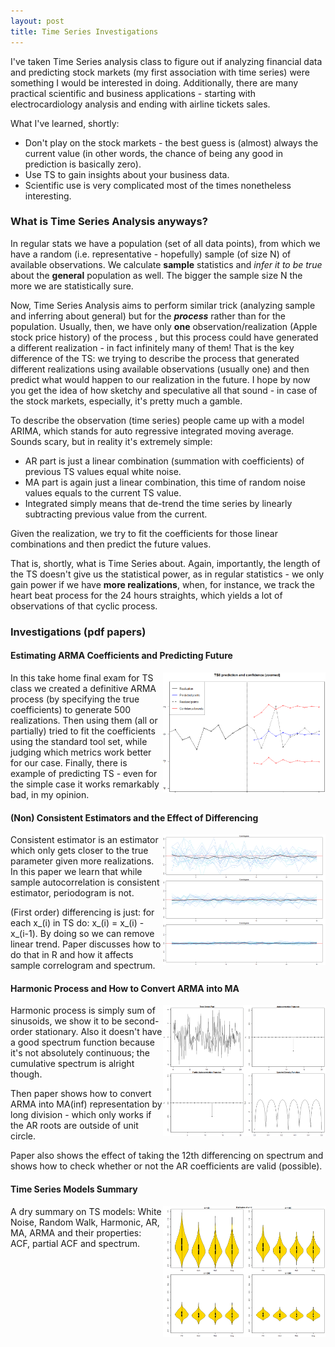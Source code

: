 ```yaml
---
layout: post
title: Time Series Investigations
---
```

I've taken Time Series analysis class to figure out if analyzing financial data and predicting stock markets (my first association with time series) were something I would be interested in doing. Additionally, there are many practical scientific and business applications - starting with electrocardiology analysis and ending with airline tickets sales. 

What I've learned, shortly: 

- Don't play on the stock markets - the best guess is (almost) always the current value (in other words, the chance of being any good in prediction is basically zero).
- Use TS to gain insights about your business data.
- Scientific use is very complicated most of the times nonetheless interesting.

### What is Time Series Analysis anyways? 
In regular stats we have a population (set of all data points), from which we have a random (i.e. representative - hopefully) sample (of size N) of available observations. We calculate **sample** statistics and *infer it to be true* about the **general** population as well. The bigger the sample size N the more we are statistically sure.

Now, Time Series Analysis aims to perform similar trick (analyzing sample and inferring about general) but for the ***process*** rather than for the population. Usually, then, we have only **one** observation/realization (Apple stock price history) of the process , but this process could have generated a different realization - in fact infinitely many of them! That is the key difference of the TS: we trying to describe the process that generated different realizations using available observations (usually one) and then predict what would happen to our realization in the future. I hope by now you get the idea of how sketchy and speculative all that sound - in case of the stock markets, especially, it's pretty much a gamble. 

To describe the observation (time series) people came up with a model ARIMA, which stands for auto regressive integrated moving average. Sounds scary, but in reality it's extremely simple:

- AR part is just a linear combination (summation with coefficients) of previous TS values equal white noise.
- MA part is again just a linear combination, this time of random noise values equals to the current TS value.
- Integrated simply means that de-trend the time series by linearly subtracting previous value from the current.

Given the realization, we try to fit the coefficients for those linear combinations and then predict the future values.

That is, shortly, what is Time Series about. Again, importantly, the length of the TS doesn't give us the statistical power, as in regular statistics - we only gain power if we have **more realizations**, when, for instance, we track the heart beat process for the 24 hours straights, which yields a lot of observations of that cyclic process.

### Investigations (pdf papers)

#### Estimating ARMA Coefficients and Predicting Future
<a href="/papers/investigations/time-series/estimating-coefficients-and-predicting-ARMA-process.pdf">
<img border="0" alt="W3Schools" src="/papers/investigations/time-series/preview/estimating-coefficients-and-predicting-ARMA-process.png" width="260"  align="right">
</a>
In this take home final exam for TS class we created a definitive ARMA process (by specifying the true coefficients) to generate 500 realizations. Then using them (all or partially) tried to fit the coefficients using the standard tool set, while judging which metrics work better for our case. Finally, there is example of predicting TS - even for the simple case it works remarkably bad, in my opinion.


#### (Non) Consistent Estimators and the Effect of Differencing
<a href="/papers/investigations/time-series/realizations-and-estimators-consistency.pdf">
<img border="0" alt="W3Schools" src="/papers/investigations/time-series/preview/realizations-and-estimators-consistency.png" width="260"  align="right">
</a>
Consistent estimator is an estimator which only gets closer to the true parameter given more realizations. In this paper we learn that while sample autocorrelation is consistent estimator, periodogram is not.

(First order) differencing is just: for each x_(i) in TS do: x_(i) = x_(i) - x_(i-1). By doing so we can remove linear trend. Paper discusses how to do that in R and how it affects sample correlogram and spectrum.


#### Harmonic Process and How to Convert ARMA into MA
<a href="/papers/investigations/time-series/harmonic-and-AR-MA-identifyability.pdf">
<img border="0" alt="W3Schools" src="/papers/investigations/time-series/preview/harmonic-and-AR-MA-identifyability.png" width="260"  align="right">
</a>
Harmonic process is simply sum of sinusoids, we show it to be second-order stationary. Also it doesn't have a good spectrum function because it's not absolutely continuous; the cumulative spectrum is alright though. 

Then paper shows how to convert ARMA into MA(inf) representation by long division - which only works if the AR roots are outside of unit circle. 

Paper also shows the effect of taking the 12th differencing on spectrum and shows how to check whether or not the AR coefficients are valid (possible). 


#### Time Series Models Summary
<a href="/papers/investigations/time-series/time-series-models-summary.pdf">
<img border="0" alt="W3Schools" src="/papers/investigations/time-series/preview/time-series-models-summary.png" width="260"  align="right">
</a>
A dry summary on TS models: White Noise, Random Walk, Harmonic, AR, MA, ARMA and their properties: ACF, partial ACF and spectrum.